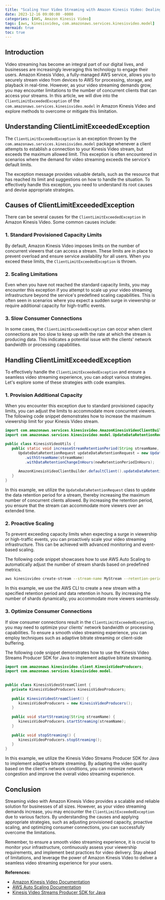 ```yaml
---
title: "Scaling Your Video Streaming with Amazon Kinesis Video: Dealing with ClientLimitExceededException"
date: 2023-12-16 09:00:00 -0000
categories: [AWS, Amazon Kinesis Video]
tags: [aws, kinesisvideo, com.amazonaws.services.kinesisvideo.model]
mermaid: true
toc: true
---
```


## Introduction
Video streaming has become an integral part of our digital lives, and businesses are increasingly leveraging this technology to engage their users. Amazon Kinesis Video, a fully-managed AWS service, allows you to securely stream video from devices to AWS for processing, storage, and playback in real-time. However, as your video streaming demands grow, you may encounter limitations to the number of concurrent clients that can access your streams. In this article, we will dive into the `ClientLimitExceededException` of the `com.amazonaws.services.kinesisvideo.model` in Amazon Kinesis Video and explore methods to overcome or mitigate this limitation.

## Understanding ClientLimitExceededException
The `ClientLimitExceededException` is an exception thrown by the `com.amazonaws.services.kinesisvideo.model` package whenever a client attempts to establish a connection to your Kinesis Video stream, but exceeds the maximum allowed limit. This exception is often encountered in scenarios where the demand for video streaming exceeds the service's default limits.

The exception message provides valuable details, such as the resource that has reached its limit and suggestions on how to handle the situation. To effectively handle this exception, you need to understand its root causes and devise appropriate strategies.

## Causes of ClientLimitExceededException
There can be several causes for the `ClientLimitExceededException` in Amazon Kinesis Video. Some common causes include:

### 1. Standard Provisioned Capacity Limits
By default, Amazon Kinesis Video imposes limits on the number of concurrent viewers that can access a stream. These limits are in place to prevent overload and ensure service availability for all users. When you exceed these limits, the `ClientLimitExceededException` is thrown.

### 2. Scaling Limitations
Even when you have not reached the standard capacity limits, you may encounter this exception if you attempt to scale up your video streaming infrastructure beyond the service's predefined scaling capabilities. This is often seen in scenarios where you expect a sudden surge in viewership or require additional capacity for high-traffic events.

### 3. Slow Consumer Connections
In some cases, the `ClientLimitExceededException` can occur when client connections are too slow to keep up with the rate at which the stream is producing data. This indicates a potential issue with the clients' network bandwidth or processing capabilities.

## Handling ClientLimitExceededException
To effectively handle the `ClientLimitExceededException` and ensure a seamless video streaming experience, you can adopt various strategies. Let's explore some of these strategies with code examples.

### 1. Provision Additional Capacity
When you encounter this exception due to standard provisioned capacity limits, you can adjust the limits to accommodate more concurrent viewers. The following code snippet demonstrates how to increase the maximum viewership limit for your Kinesis Video stream.

```java
import com.amazonaws.services.kinesisvideo.AmazonKinesisVideoClientBuilder;
import com.amazonaws.services.kinesisvideo.model.UpdateDataRetentionRequest;

public class KinesisVideoUtils {
   public static void increaseStreamRetentionPeriod(String streamName, int newRetentionPeriodInHours) {
      UpdateDataRetentionRequest updateDataRetentionRequest = new UpdateDataRetentionRequest()
         .withStreamName(streamName)
         .withDataRetentionChangeInHours(newRetentionPeriodInHours);
      
      AmazonKinesisVideoClientBuilder.defaultClient().updateDataRetention(updateDataRetentionRequest);
   }
}
```

In this example, we utilize the `UpdateDataRetentionRequest` class to update the data retention period for a stream, thereby increasing the maximum number of concurrent clients allowed. By increasing the retention period, you ensure that the stream can accommodate more viewers over an extended time.

### 2. Proactive Scaling
To prevent exceeding capacity limits when expecting a surge in viewership or high-traffic events, you can proactively scale your video streaming infrastructure. This can be achieved with advanced monitoring and event-based scaling.

The following code snippet showcases how to use AWS Auto Scaling to automatically adjust the number of stream shards based on predefined metrics.

```bash
aws kinesisvideo create-stream --stream-name MyStream --retention-period-hours 24 --data-retention-in-hours 168
```

In this example, we use the AWS CLI to create a new stream with a specified retention period and data retention in hours. By increasing the number of shards dynamically, you accommodate more viewers seamlessly.

### 3. Optimize Consumer Connections
If slow consumer connections result in the `ClientLimitExceededException`, you may need to optimize your clients' network bandwidth or processing capabilities. To ensure a smooth video streaming experience, you can employ techniques such as adaptive bitrate streaming or client-side buffering.

The following code snippet demonstrates how to use the Kinesis Video Streams Producer SDK for Java to implement adaptive bitrate streaming.

```java
import com.amazonaws.kinesisvideo.client.KinesisVideoProducers;
import com.amazonaws.services.kinesisvideo.model.
 
 
public class KinesisVideoStreamClient {
   private KinesisVideoProducers kinesisVideoProducers;
   
   public KinesisVideoStreamClient() {
      kinesisVideoProducers = new KinesisVideoProducers();
   }
   
   public void startStreaming(String streamName) {
      kinesisVideoProducers.startStreaming(streamName);
   }
   
   public void stopStreaming() {
      kinesisVideoProducers.stopStreaming();
   }
}
```

In this example, we utilize the Kinesis Video Streams Producer SDK for Java to implement adaptive bitrate streaming. By adapting the video quality based on the client's network conditions, you can minimize network congestion and improve the overall video streaming experience.

## Conclusion
Streaming video with Amazon Kinesis Video provides a scalable and reliable solution for businesses of all sizes. However, as your video streaming demands increase, you may encounter the `ClientLimitExceededException` due to various factors. By understanding the causes and applying appropriate strategies, such as adjusting provisioned capacity, proactive scaling, and optimizing consumer connections, you can successfully overcome the limitations.

Remember, to ensure a smooth video streaming experience, it is crucial to monitor your infrastructure, continuously assess your viewership requirements, and implement best practices for video delivery. Stay ahead of limitations, and leverage the power of Amazon Kinesis Video to deliver a seamless video streaming experience for your users.

**References:**
- [Amazon Kinesis Video Documentation](https://docs.aws.amazon.com/kinesisvideo/latest/dg/what-is-kinesis-video.html)
- [AWS Auto Scaling Documentation](https://docs.aws.amazon.com/autoscaling/)
- [Kinesis Video Streams Producer SDK for Java](https://github.com/awslabs/amazon-kinesis-video-streams-producer-sdk-java)

